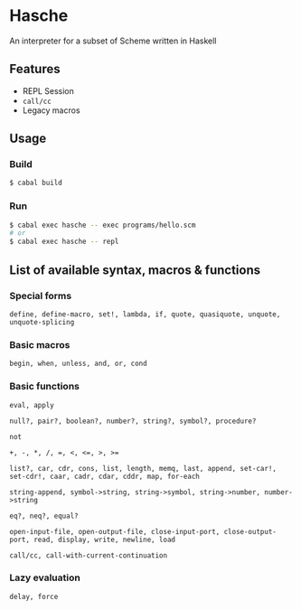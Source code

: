# Hasche
An interpreter for a subset of Scheme written in Haskell

## Features
- REPL Session
- `call/cc`
- Legacy macros

## Usage
### Build
```sh
$ cabal build
```

### Run
```sh
$ cabal exec hasche -- exec programs/hello.scm
# or
$ cabal exec hasche -- repl
```

## List of available syntax, macros & functions
### Special forms
```
define, define-macro, set!, lambda, if, quote, quasiquote, unquote, unquote-splicing
```
### Basic macros
```
begin, when, unless, and, or, cond
```
### Basic functions
```
eval, apply
```
```
null?, pair?, boolean?, number?, string?, symbol?, procedure?
```
```
not
```
```
+, -, *, /, =, <, <=, >, >=
```
```
list?, car, cdr, cons, list, length, memq, last, append, set-car!, set-cdr!, caar, cadr, cdar, cddr, map, for-each
```
```
string-append, symbol->string, string->symbol, string->number, number->string
```
```
eq?, neq?, equal?
```
```
open-input-file, open-output-file, close-input-port, close-output-port, read, display, write, newline, load
```
```
call/cc, call-with-current-continuation
```
### Lazy evaluation
```
delay, force
```
